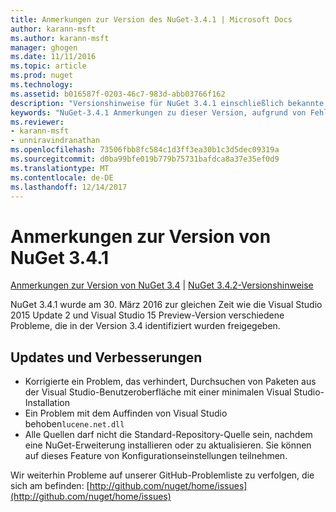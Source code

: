 ```yaml
---
title: Anmerkungen zur Version des NuGet-3.4.1 | Microsoft Docs
author: karann-msft
ms.author: karann-msft
manager: ghogen
ms.date: 11/11/2016
ms.topic: article
ms.prod: nuget
ms.technology: 
ms.assetid: b016587f-0203-46c7-983d-abb03766f162
description: "Versionshinweise für NuGet 3.4.1 einschließlich bekannte Probleme, Fehlerbehebungen, Funktionen und Archivierung von dcrs Design."
keywords: "NuGet-3.4.1 Anmerkungen zu dieser Version, aufgrund von Fehlerbehebungen, bekannte Probleme, zusätzliche Funktionen, Archivierung von dcrs Design"
ms.reviewer:
- karann-msft
- unniravindranathan
ms.openlocfilehash: 73506fbb8fc584c1d3ff3ea30b1c3d5dec09319a
ms.sourcegitcommit: d0ba99bfe019b779b75731bafdca8a37e35ef0d9
ms.translationtype: MT
ms.contentlocale: de-DE
ms.lasthandoff: 12/14/2017
---
```

# <a name="nuget-341-release-notes"></a>Anmerkungen zur Version von NuGet 3.4.1

[Anmerkungen zur Version von NuGet 3.4](../release-notes/nuget-3.4.md) | [NuGet 3.4.2-Versionshinweise](../release-notes/nuget-3.4.2.md)

NuGet 3.4.1 wurde am 30. März 2016 zur gleichen Zeit wie die Visual Studio 2015 Update 2 und Visual Studio 15 Preview-Version verschiedene Probleme, die in der Version 3.4 identifiziert wurden freigegeben.

## <a name="updates-and-improvements"></a>Updates und Verbesserungen

* Korrigierte ein Problem, das verhindert, Durchsuchen von Paketen aus der Visual Studio-Benutzeroberfläche mit einer minimalen Visual Studio-Installation
* Ein Problem mit dem Auffinden von Visual Studio behoben`lucene.net.dll`
* Alle Quellen darf nicht die Standard-Repository-Quelle sein, nachdem eine NuGet-Erweiterung installieren oder zu aktualisieren.  Sie können auf dieses Feature von Konfigurationseinstellungen teilnehmen.

Wir weiterhin Probleme auf unserer GitHub-Problemliste zu verfolgen, die sich am befinden: [http://github.com/nuget/home/issues](http://github.com/nuget/home/issues)